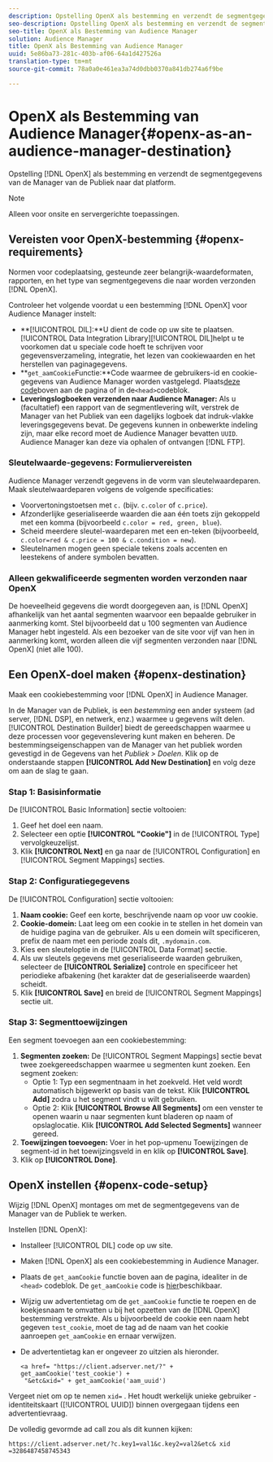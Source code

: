 ```yaml
---
description: Opstelling OpenX als bestemming en verzendt de segmentgegevens van de Manager van de Publiek naar dat platform.
seo-description: Opstelling OpenX als bestemming en verzendt de segmentgegevens van de Manager van de Publiek naar dat platform.
seo-title: OpenX als Bestemming van Audience Manager
solution: Audience Manager
title: OpenX als Bestemming van Audience Manager
uuid: 5e86ba73-281c-403b-af06-64a1d427526a
translation-type: tm+mt
source-git-commit: 78a0a0e461ea3a74d0dbb0370a841db274a6f9be

---
```



# OpenX als Bestemming van Audience Manager{#openx-as-an-audience-manager-destination}

Opstelling [!DNL OpenX] als bestemming en verzendt de segmentgegevens van de Manager van de Publiek naar dat platform.

>[!NOTE]
>
>Alleen voor onsite en servergerichte toepassingen.

## Vereisten voor OpenX-bestemming {#openx-requirements}

Normen voor codeplaatsing, gesteunde zeer belangrijk-waardeformaten, rapporten, en het type van segmentgegevens die naar worden verzonden [!DNL OpenX].

<!-- aam-openx-requirements.xml -->

Controleer het volgende voordat u een bestemming [!DNL OpenX] voor Audience Manager instelt:

* **[!UICONTROL DIL]:**U dient de code op uw site te plaatsen.[!UICONTROL Data Integration Library][!UICONTROL DIL]helpt u te voorkomen dat u speciale code hoeft te schrijven voor gegevensverzameling, integratie, het lezen van cookiewaarden en het herstellen van paginagegevens.
* **`get_aamCookie`Functie:**Code waarmee de gebruikers-id en cookie-gegevens van Audience Manager worden vastgelegd. Plaats[deze code](../../features/destinations/get-aam-cookie-code.md)boven aan de pagina of in de`<head>`codeblok.
* **Leveringslogboeken verzenden naar Audience Manager:** Als u (facultatief) een rapport van de segmentlevering wilt, verstrek de Manager van het Publiek van een dagelijks logboek dat indruk-vlakke leveringsgegevens bevat. De gegevens kunnen in onbewerkte indeling zijn, maar elke record moet de Audience Manager bevatten `UUID`. Audience Manager kan deze via ophalen of ontvangen [!DNL FTP].

### Sleutelwaarde-gegevens: Formuliervereisten

Audience Manager verzendt gegevens in de vorm van sleutelwaardeparen. Maak sleutelwaardeparen volgens de volgende specificaties:

* Voorvertoningstoetsen met `c.` (bijv. `c.color` of `c.price`).
* Afzonderlijke geserialiseerde waarden die aan één toets zijn gekoppeld met een komma (bijvoorbeeld `c.color = red, green, blue`).
* Scheid meerdere sleutel-waardeparen met een en-teken (bijvoorbeeld, `c.color=red & c.price = 100 & c.condition = new`).
* Sleutelnamen mogen geen speciale tekens zoals accenten en leestekens of andere symbolen bevatten.

### Alleen gekwalificeerde segmenten worden verzonden naar OpenX

De hoeveelheid gegevens die wordt doorgegeven aan, is [!DNL OpenX] afhankelijk van het aantal segmenten waarvoor een bepaalde gebruiker in aanmerking komt. Stel bijvoorbeeld dat u 100 segmenten van Audience Manager hebt ingesteld. Als een bezoeker van de site voor vijf van hen in aanmerking komt, worden alleen die vijf segmenten verzonden naar [!DNL OpenX] (niet alle 100).

## Een OpenX-doel maken {#openx-destination}

Maak een cookiebestemming voor [!DNL OpenX] in Audience Manager.

<!-- aam-openx-destination.xml -->

In de Manager van de Publiek, is een *bestemming* een ander systeem (ad server, [!DNL DSP], en netwerk, enz.) waarmee u gegevens wilt delen. [!UICONTROL Destination Builder] biedt de gereedschappen waarmee u deze processen voor gegevenslevering kunt maken en beheren. De bestemmingseigenschappen van de Manager van het publiek worden gevestigd in de Gegevens van het *Publiek > Doelen*. Klik op de onderstaande stappen **[!UICONTROL Add New Destination]** en volg deze om aan de slag te gaan.

### Stap 1: Basisinformatie

De [!UICONTROL Basic Information] sectie voltooien:

1. Geef het doel een naam.
1. Selecteer een optie **[!UICONTROL "Cookie"]** in de [!UICONTROL Type] vervolgkeuzelijst.
1. Klik **[!UICONTROL Next]** en ga naar de [!UICONTROL Configuration] en [!UICONTROL Segment Mappings] secties.

### Stap 2: Configuratiegegevens

De [!UICONTROL Configuration] sectie voltooien:

1. **Naam cookie:** Geef een korte, beschrijvende naam op voor uw cookie.
1. **Cookie-domein:** Laat leeg om een cookie in te stellen in het domein van de huidige pagina van de gebruiker. Als u een domein wilt specificeren, prefix de naam met een periode zoals dit, `.mydomain.com`.
1. Kies een sleuteloptie in de [!UICONTROL Data Format] sectie.
1. Als uw sleutels gegevens met geserialiseerde waarden gebruiken, selecteer de **[!UICONTROL Serialize]** controle en specificeer het periodieke afbakening (het karakter dat de geserialiseerde waarden) scheidt.
1. Klik **[!UICONTROL Save]** en breid de [!UICONTROL Segment Mappings] sectie uit.

### Stap 3: Segmenttoewijzingen

Een segment toevoegen aan een cookiebestemming:

1. **Segmenten zoeken:** De [!UICONTROL Segment Mappings] sectie bevat twee zoekgereedschappen waarmee u segmenten kunt zoeken. Een segment zoeken:
   * Optie 1: Typ een segmentnaam in het zoekveld. Het veld wordt automatisch bijgewerkt op basis van de tekst. Klik **[!UICONTROL Add]** zodra u het segment vindt u wilt gebruiken.
   * Optie 2: Klik **[!UICONTROL Browse All Segments]** om een venster te openen waarin u naar segmenten kunt bladeren op naam of opslaglocatie. Klik **[!UICONTROL Add Selected Segments]** wanneer gereed.
1. **Toewijzingen toevoegen:** Voer in het pop-upmenu Toewijzingen de segment-id in het toewijzingsveld in en klik op **[!UICONTROL Save]**.
1. Klik op **[!UICONTROL Done]**.

## OpenX instellen {#openx-code-setup}

Wijzig [!DNL OpenX] montages om met de segmentgegevens van de Manager van de Publiek te werken.

<!-- aam-openx-code.xml -->

Instellen [!DNL OpenX]:

* Installeer [!UICONTROL DIL] code op uw site.
* Maken [!DNL OpenX] als een cookiebestemming in Audience Manager.
* Plaats de `get_aamCookie` functie boven aan de pagina, idealiter in de `<head>` codeblok. De `get_aamCookie` code is [hier](../../features/destinations/get-aam-cookie-code.md)beschikbaar.
* Wijzig uw advertentietag om de `get_aamCookie` functie te roepen en de koekjesnaam te omvatten u bij het opzetten van de [!DNL OpenX] bestemming verstrekte. Als u bijvoorbeeld de cookie een naam hebt gegeven `test_cookie`, moet de tag ad de naam van het cookie aanroepen `get_aamCookie` en ernaar verwijzen.
* De advertentietag kan er ongeveer zo uitzien als hieronder.

   ```
   <a href= "https://client.adserver.net/?" + get_aamCookie('test_cookie') +
    "&etc&xid=" + get_aamCookie('aam_uuid')
   ```

Vergeet niet om op te nemen `xid=` . Het houdt werkelijk unieke gebruiker - identiteitskaart ([!UICONTROL UUID]) binnen overgegaan tijdens een advertentievraag.

De volledig gevormde ad call zou als dit kunnen kijken:

```
https://client.adserver.net/?c.key1=val1&c.key2=val2&etc& xid =3286487458745343
```
